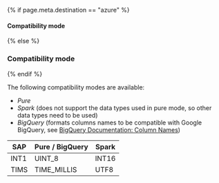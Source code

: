 
{% if page.meta.destination == "azure" %}
#### Compatibility mode
{% else %}
### Compatibility mode
{% endif %}

The following compatibility modes are available:
- *Pure* 
- *Spark* (does not support the data types used in pure mode, so other data types need to be used)
- *BigQuery* (formats columns names to be compatible with Google BigQuery, see [BigQuery Documentation: Column Names](https://cloud.google.com/bigquery/docs/schemas?hl=en#column_names))

| SAP | Pure / BigQuery | Spark |
|------|-------------|-------|
| INT1 | UINT_8 | INT16 |
| TIMS | TIME_MILLIS | UTF8 |

